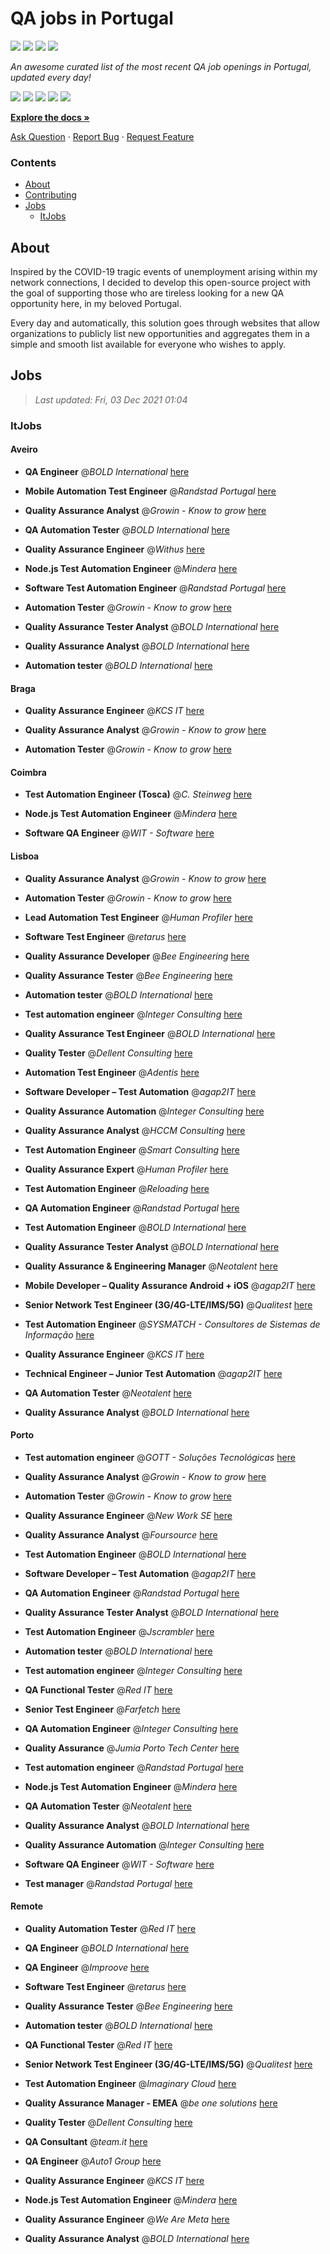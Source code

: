 QA jobs in Portugal
========================

![](https://img.shields.io/static/v1?label=%F0%9F%8C%9F&message=If%20Useful&color=BC4E99)
[![](https://img.shields.io/github/stars/sergiomartins8/qa-jobs-in-portugal)](https://github.com/sergiomartins8/qa-jobs-in-portugal/stargazers)
[![](https://img.shields.io/github/forks/sergiomartins8/qa-jobs-in-portugal)](https://github.com/sergiomartins8/qa-jobs-in-portugal/network/members)
[![](https://img.shields.io/badge/-sergiomartins8-blue?logo=Linkedin&logoColor=white)](https://www.linkedin.com/in/sergiomartins8/)

_An awesome curated list of the most recent QA job openings in Portugal, updated every day!_

[![](https://img.shields.io/github/v/release/sergiomartins8/qa-jobs-in-portugal)](https://github.com/sergiomartins8/qa-jobs-in-portugal/releases)
[![](https://github.com/sergiomartins8/qa-jobs-in-portugal/workflows/release/badge.svg)](https://github.com/sergiomartins8/qa-jobs-in-portugal/actions?query=workflow%3Arelease)
[![](https://img.shields.io/github/issues/sergiomartins8/qa-jobs-in-portugal)](https://github.com/sergiomartins8/qa-jobs-in-portugal/issues)
[![](https://img.shields.io/github/contributors/sergiomartins8/qa-jobs-in-portugal)](https://github.com/sergiomartins8/qa-jobs-in-portugal/graphs/contributors)
[![](https://img.shields.io/github/license/sergiomartins8/qa-jobs-in-portugal)](https://github.com/sergiomartins8/qa-jobs-in-portugal/blob/master/LICENSE)

**[Explore the docs »](https://github.com/sergiomartins8/qa-jobs-in-portugal/blob/master/docs/DOCUMENTATION.md)**

[Ask Question](https://github.com/sergiomartins8/qa-jobs-in-portugal/issues) 
·
[Report Bug](https://github.com/sergiomartins8/qa-jobs-in-portugal/issues)
·
[Request Feature](https://github.com/sergiomartins8/qa-jobs-in-portugal/issues)

### Contents
* [About](#about)
* [Contributing](https://github.com/sergiomartins8/qa-jobs-in-portugal/blob/master/docs/CONTRIBUTING.md)
* [Jobs](#jobs)
  * [ItJobs](#itjobs)

## About
Inspired by the COVID-19 tragic events of unemployment arising within my network connections, I decided to develop this open-source project with the goal of supporting those who are tireless looking for a new QA opportunity here, in my beloved Portugal.

Every day and automatically, this solution goes through websites that allow organizations to publicly list new opportunities and aggregates them in a simple and smooth list available for everyone who wishes to apply.

Jobs
---------

> _Last updated: Fri, 03 Dec 2021 01:04_

### ItJobs

#### Aveiro

- **QA Engineer** @_BOLD International_ [here](https://www.itjobs.pt/oferta/411518/qa-engineer)


- **Mobile Automation Test Engineer** @_Randstad Portugal_ [here](https://www.itjobs.pt/oferta/413078/mobile-automation-test-engineer)


- **Quality Assurance Analyst** @_Growin - Know to grow_ [here](https://www.itjobs.pt/oferta/413588/quality-assurance-analyst)


- **QA Automation Tester** @_BOLD International_ [here](https://www.itjobs.pt/oferta/411520/qa-automation-tester)


- **Quality Assurance Engineer** @_Withus_ [here](https://www.itjobs.pt/oferta/414255/quality-assurance-engineer)


- **Node.js Test Automation Engineer** @_Mindera_ [here](https://www.itjobs.pt/oferta/411475/node-js-test-automation-engineer)


- **Software Test Automation Engineer** @_Randstad Portugal_ [here](https://www.itjobs.pt/oferta/413067/software-test-automation-engineer)


- **Automation Tester** @_Growin - Know to grow_ [here](https://www.itjobs.pt/oferta/411804/automation-tester)


- **Quality Assurance Tester Analyst** @_BOLD International_ [here](https://www.itjobs.pt/oferta/413206/quality-assurance-tester-analyst)


- **Quality Assurance Analyst** @_BOLD International_ [here](https://www.itjobs.pt/oferta/411522/quality-assurance-analyst)


- **Automation tester** @_BOLD International_ [here](https://www.itjobs.pt/oferta/411515/automation-tester)

#### Braga

- **Quality Assurance Engineer** @_KCS IT_ [here](https://www.itjobs.pt/oferta/411918/quality-assurance-engineer)


- **Quality Assurance Analyst** @_Growin - Know to grow_ [here](https://www.itjobs.pt/oferta/413588/quality-assurance-analyst)


- **Automation Tester** @_Growin - Know to grow_ [here](https://www.itjobs.pt/oferta/411804/automation-tester)

#### Coimbra

- **Test Automation Engineer (Tosca)** @_C. Steinweg_ [here](https://www.itjobs.pt/oferta/414052/test-automation-engineer-tosca)


- **Node.js Test Automation Engineer** @_Mindera_ [here](https://www.itjobs.pt/oferta/411475/node-js-test-automation-engineer)


- **Software QA Engineer** @_WIT - Software_ [here](https://www.itjobs.pt/oferta/413156/software-qa-engineer)

#### Lisboa

- **Quality Assurance Analyst** @_Growin - Know to grow_ [here](https://www.itjobs.pt/oferta/413588/quality-assurance-analyst)


- **Automation Tester** @_Growin - Know to grow_ [here](https://www.itjobs.pt/oferta/411804/automation-tester)


- **Lead Automation Test Engineer** @_Human Profiler_ [here](https://www.itjobs.pt/oferta/414194/lead-automation-test-engineer)


- **Software Test Engineer** @_retarus_ [here](https://www.itjobs.pt/oferta/413534/software-test-engineer)


- **Quality Assurance Developer** @_Bee Engineering_ [here](https://www.itjobs.pt/oferta/411740/quality-assurance-developer)


- **Quality Assurance Tester** @_Bee Engineering_ [here](https://www.itjobs.pt/oferta/412834/quality-assurance-tester)


- **Automation tester** @_BOLD International_ [here](https://www.itjobs.pt/oferta/411515/automation-tester)


- **Test automation engineer** @_Integer Consulting_ [here](https://www.itjobs.pt/oferta/412113/test-automation-engineer)


- **Quality Assurance Test Engineer** @_BOLD International_ [here](https://www.itjobs.pt/oferta/411462/quality-assurance-test-engineer)


- **Quality Tester** @_Dellent Consulting_ [here](https://www.itjobs.pt/oferta/414036/quality-tester)


- **Automation Test Engineer** @_Adentis_ [here](https://www.itjobs.pt/oferta/411904/automation-test-engineer)


- **Software Developer – Test Automation** @_agap2IT_ [here](https://www.itjobs.pt/oferta/411457/software-developer-test-automation-portugal)


- **Quality Assurance Automation** @_Integer Consulting_ [here](https://www.itjobs.pt/oferta/411575/quality-assurance-automation)


- **Quality Assurance Analyst** @_HCCM Consulting_ [here](https://www.itjobs.pt/oferta/412850/quality-assurance-analyst)


- **Test Automation Engineer** @_Smart Consulting_ [here](https://www.itjobs.pt/oferta/413528/test-automation-engineer)


- **Quality Assurance Expert** @_Human Profiler_ [here](https://www.itjobs.pt/oferta/410007/quality-assurance-expert)


- **Test Automation Engineer** @_Reloading_ [here](https://www.itjobs.pt/oferta/412999/test-automation-engineer)


- **QA Automation Engineer** @_Randstad Portugal_ [here](https://www.itjobs.pt/oferta/413638/qa-automation-engineer)


- **Test Automation Engineer** @_BOLD International_ [here](https://www.itjobs.pt/oferta/413884/test-automation-engineer)


- **Quality Assurance Tester Analyst** @_BOLD International_ [here](https://www.itjobs.pt/oferta/413206/quality-assurance-tester-analyst)


- **Quality Assurance & Engineering Manager** @_Neotalent_ [here](https://www.itjobs.pt/oferta/410957/quality-assurance-engineering-manager)


- **Mobile Developer – Quality Assurance Android + iOS** @_agap2IT_ [here](https://www.itjobs.pt/oferta/412148/mobile-developer-quality-assurance-android-ios-portugal)


- **Senior Network Test Engineer (3G/4G-LTE/IMS/5G)** @_Qualitest_ [here](https://www.itjobs.pt/oferta/411517/10127-senior-network-test-engineer-3g-4g-lte-ims-5g)


- **Test Automation Engineer** @_SYSMATCH - Consultores de Sistemas de Informação_ [here](https://www.itjobs.pt/oferta/408410/test-automation-engineer)


- **Quality Assurance Engineer** @_KCS IT_ [here](https://www.itjobs.pt/oferta/411639/quality-assurance-engineer)


- **Technical Engineer – Junior Test Automation** @_agap2IT_ [here](https://www.itjobs.pt/oferta/412228/technical-engineer-junior-test-automation-portugal)


- **QA Automation Tester** @_Neotalent_ [here](https://www.itjobs.pt/oferta/411232/qa-automation-tester)


- **Quality Assurance Analyst** @_BOLD International_ [here](https://www.itjobs.pt/oferta/411522/quality-assurance-analyst)

#### Porto

- **Test automation engineer** @_GOTT - Soluções Tecnológicas_ [here](https://www.itjobs.pt/oferta/413646/test-automation-engineer)


- **Quality Assurance Analyst** @_Growin - Know to grow_ [here](https://www.itjobs.pt/oferta/413588/quality-assurance-analyst)


- **Automation Tester** @_Growin - Know to grow_ [here](https://www.itjobs.pt/oferta/411804/automation-tester)


- **Quality Assurance Engineer** @_New Work SE_ [here](https://www.itjobs.pt/oferta/411950/quality-assurance-engineer)


- **Quality Assurance Analyst** @_Foursource_ [here](https://www.itjobs.pt/oferta/412149/product-analyst)


- **Test Automation Engineer** @_BOLD International_ [here](https://www.itjobs.pt/oferta/413884/test-automation-engineer)


- **Software Developer – Test Automation** @_agap2IT_ [here](https://www.itjobs.pt/oferta/413689/software-developer-test-automation)


- **QA Automation Engineer** @_Randstad Portugal_ [here](https://www.itjobs.pt/oferta/413903/qa-automation-engineer)


- **Quality Assurance Tester Analyst** @_BOLD International_ [here](https://www.itjobs.pt/oferta/413206/quality-assurance-tester-analyst)


- **Test Automation Engineer** @_Jscrambler_ [here](https://www.itjobs.pt/oferta/412517/test-automation-engineer)


- **Automation tester** @_BOLD International_ [here](https://www.itjobs.pt/oferta/411515/automation-tester)


- **Test automation engineer** @_Integer Consulting_ [here](https://www.itjobs.pt/oferta/412113/test-automation-engineer)


- **QA Functional Tester** @_Red IT_ [here](https://www.itjobs.pt/oferta/413445/qa-funcional-tester)


- **Senior Test Engineer** @_Farfetch_ [here](https://www.itjobs.pt/oferta/414239/senior-test-engineer)


- **QA Automation Engineer** @_Integer Consulting_ [here](https://www.itjobs.pt/oferta/413230/qa-automation-engineer)


- **Quality Assurance** @_Jumia Porto Tech Center_ [here](https://www.itjobs.pt/oferta/413774/quality-assurance-jumia-full-time)


- **Test automation engineer** @_Randstad Portugal_ [here](https://www.itjobs.pt/oferta/413133/test-automation-engineer)


- **Node.js Test Automation Engineer** @_Mindera_ [here](https://www.itjobs.pt/oferta/411475/node-js-test-automation-engineer)


- **QA Automation Tester** @_Neotalent_ [here](https://www.itjobs.pt/oferta/411232/qa-automation-tester)


- **Quality Assurance Analyst** @_BOLD International_ [here](https://www.itjobs.pt/oferta/411522/quality-assurance-analyst)


- **Quality Assurance Automation** @_Integer Consulting_ [here](https://www.itjobs.pt/oferta/411575/quality-assurance-automation)


- **Software QA Engineer** @_WIT - Software_ [here](https://www.itjobs.pt/oferta/413156/software-qa-engineer)


- **Test manager** @_Randstad Portugal_ [here](https://www.itjobs.pt/oferta/413264/test-manager)

#### Remote

- **Quality Automation Tester** @_Red IT_ [here](https://www.itjobs.pt/oferta/412360/quality-automation-tester)


- **QA Engineer** @_BOLD International_ [here](https://www.itjobs.pt/oferta/411518/qa-engineer)


- **QA Engineer** @_Improove_ [here](https://www.itjobs.pt/oferta/413024/qa-engineer)


- **Software Test Engineer** @_retarus_ [here](https://www.itjobs.pt/oferta/413534/software-test-engineer)


- **Quality Assurance Tester** @_Bee Engineering_ [here](https://www.itjobs.pt/oferta/412834/quality-assurance-tester)


- **Automation tester** @_BOLD International_ [here](https://www.itjobs.pt/oferta/411515/automation-tester)


- **QA Functional Tester** @_Red IT_ [here](https://www.itjobs.pt/oferta/413445/qa-funcional-tester)


- **Senior Network Test Engineer (3G/4G-LTE/IMS/5G)** @_Qualitest_ [here](https://www.itjobs.pt/oferta/411517/10127-senior-network-test-engineer-3g-4g-lte-ims-5g)


- **Test Automation Engineer** @_Imaginary Cloud_ [here](https://www.itjobs.pt/oferta/414209/test-automation-engineer)


- **Quality Assurance Manager - EMEA** @_be one solutions_ [here](https://www.itjobs.pt/oferta/412941/quality-assurance-manager-emea)


- **Quality Tester** @_Dellent Consulting_ [here](https://www.itjobs.pt/oferta/414036/quality-tester)


- **QA Consultant** @_team.it_ [here](https://www.itjobs.pt/oferta/412902/team-qa-consultant)


- **QA Engineer** @_Auto1 Group_ [here](https://www.itjobs.pt/oferta/412434/qa-engineer-f-m-x)


- **Quality Assurance Engineer** @_KCS IT_ [here](https://www.itjobs.pt/oferta/411639/quality-assurance-engineer)


- **Node.js Test Automation Engineer** @_Mindera_ [here](https://www.itjobs.pt/oferta/411475/node-js-test-automation-engineer)


- **Quality Assurance Engineer** @_We Are Meta_ [here](https://www.itjobs.pt/oferta/413656/are-you-a-quality-assurance-engineer)


- **Quality Assurance Analyst** @_BOLD International_ [here](https://www.itjobs.pt/oferta/411522/quality-assurance-analyst)

